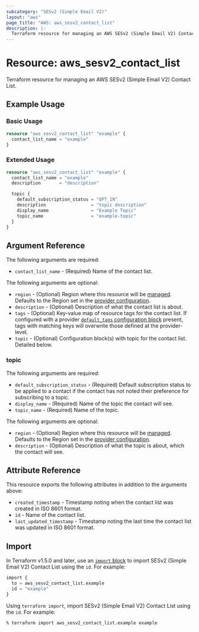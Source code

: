 ```yaml
---
subcategory: "SESv2 (Simple Email V2)"
layout: "aws"
page_title: "AWS: aws_sesv2_contact_list"
description: |-
  Terraform resource for managing an AWS SESv2 (Simple Email V2) Contact List.
---
```


# Resource: aws_sesv2_contact_list

Terraform resource for managing an AWS SESv2 (Simple Email V2) Contact List.

## Example Usage

### Basic Usage

```terraform
resource "aws_sesv2_contact_list" "example" {
  contact_list_name = "example"
}
```

### Extended Usage

```terraform
resource "aws_sesv2_contact_list" "example" {
  contact_list_name = "example"
  description       = "description"

  topic {
    default_subscription_status = "OPT_IN"
    description                 = "topic description"
    display_name                = "Example Topic"
    topic_name                  = "example-topic"
  }
}
```

## Argument Reference

The following arguments are required:

* `contact_list_name` - (Required) Name of the contact list.

The following arguments are optional:

* `region` - (Optional) Region where this resource will be [managed](https://docs.aws.amazon.com/general/latest/gr/rande.html#regional-endpoints). Defaults to the Region set in the [provider configuration](https://registry.terraform.io/providers/hashicorp/aws/latest/docs#aws-configuration-reference).
* `description` - (Optional) Description of what the contact list is about.
* `tags` - (Optional) Key-value map of resource tags for the contact list. If configured with a provider [`default_tags` configuration block](https://registry.terraform.io/providers/hashicorp/aws/latest/docs#default_tags-configuration-block) present, tags with matching keys will overwrite those defined at the provider-level.
* `topic` - (Optional) Configuration block(s) with topic for the contact list. Detailed below.

### topic

The following arguments are required:

* `default_subscription_status` - (Required) Default subscription status to be applied to a contact if the contact has not noted their preference for subscribing to a topic.
* `display_name` - (Required) Name of the topic the contact will see.
* `topic_name` - (Required) Name of the topic.

The following arguments are optional:

* `region` - (Optional) Region where this resource will be [managed](https://docs.aws.amazon.com/general/latest/gr/rande.html#regional-endpoints). Defaults to the Region set in the [provider configuration](https://registry.terraform.io/providers/hashicorp/aws/latest/docs#aws-configuration-reference).
* `description` - (Optional) Description of what the topic is about, which the contact will see.

## Attribute Reference

This resource exports the following attributes in addition to the arguments above:

* `created_timestamp` - Timestamp noting when the contact list was created in ISO 8601 format.
* `id` - Name of the contact list.
* `last_updated_timestamp` - Timestamp noting the last time the contact list was updated in ISO 8601 format.

## Import

In Terraform v1.5.0 and later, use an [`import` block](https://developer.hashicorp.com/terraform/language/import) to import SESv2 (Simple Email V2) Contact List using the `id`. For example:

```terraform
import {
  to = aws_sesv2_contact_list.example
  id = "example"
}
```

Using `terraform import`, import SESv2 (Simple Email V2) Contact List using the `id`. For example:

```console
% terraform import aws_sesv2_contact_list.example example
```
